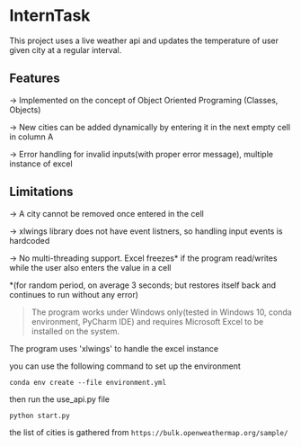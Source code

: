 # InternTask

This project uses a live weather api and updates the temperature of user given city at a regular interval. 

## Features
-> Implemented on the concept of Object Oriented Programing (Classes, Objects)

-> New cities can be added dynamically by entering it in the next empty cell in column A 

-> Error handling for invalid inputs(with proper error message), multiple instance of excel

## Limitations
-> A city cannot be removed once entered in the cell

-> xlwings library does not have event listners, so handling input events is hardcoded

-> No multi-threading support. Excel freezes* if the program read/writes while the user also enters the value in a cell

*(for random period, on average 3 seconds; but restores itself back and continues to run without any error)


> The program works under Windows only(tested in Windows 10, conda environment, PyCharm IDE) and requires Microsoft Excel to be installed on the system.



The program uses 'xlwings' to handle the excel instance

you can use the following command to set up the environment

`conda env create --file environment.yml`

then run the use_api.py file

`python start.py`


the list of cities is gathered from `https://bulk.openweathermap.org/sample/`
